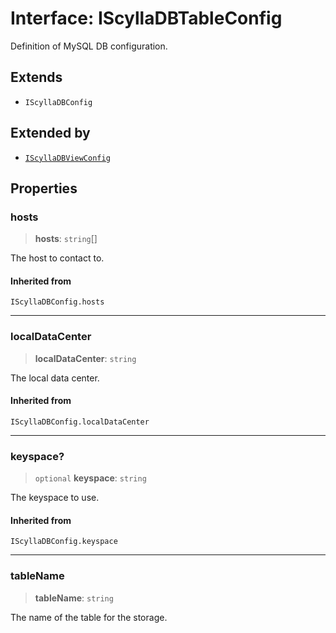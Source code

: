 # Interface: IScyllaDBTableConfig

Definition of MySQL DB configuration.

## Extends

- `IScyllaDBConfig`

## Extended by

- [`IScyllaDBViewConfig`](IScyllaDBViewConfig.md)

## Properties

### hosts

> **hosts**: `string`[]

The host to contact to.

#### Inherited from

`IScyllaDBConfig.hosts`

***

### localDataCenter

> **localDataCenter**: `string`

The local data center.

#### Inherited from

`IScyllaDBConfig.localDataCenter`

***

### keyspace?

> `optional` **keyspace**: `string`

The keyspace to use.

#### Inherited from

`IScyllaDBConfig.keyspace`

***

### tableName

> **tableName**: `string`

The name of the table for the storage.
